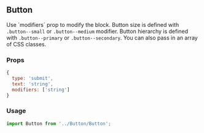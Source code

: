 ## Button

Use ´modifiers´ prop to modify the block. 
Button size is defined with `.button--small` or `.button--medium` modifier. 
Button hierarchy is defined with `.button--primary` or `.button--secondary`.
You can also pass in an array of CSS classes.

### Props

```javascript
{
  type: 'submit',
  text: 'string',
  modifiers: ['string']
}
```

### Usage

```javascript
import Button from '../Button/Button';
```
